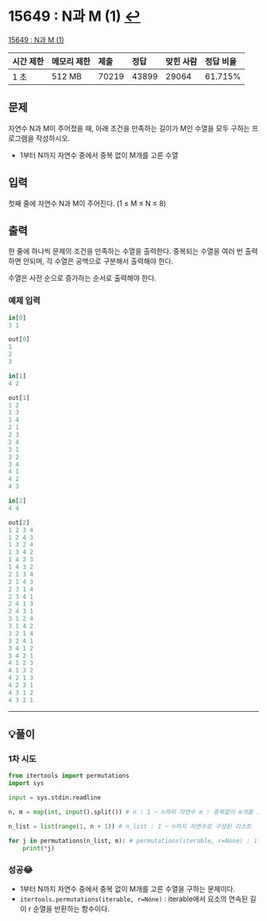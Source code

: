 # 15649 : N과 M (1) [↩](../../acmicpc)

[15649 : N과 M (1)](https://www.acmicpc.net/problem/15649)

| 시간 제한 | 메모리 제한 | 제출  | 정답  | 맞힌 사람 | 정답 비율 |
| :-------- | :---------- | :---- | :---- | :-------- | :-------- |
| 1 초      | 512 MB      | 70219 | 43899 | 29064     | 61.715%   |

## 문제

자연수 N과 M이 주어졌을 때, 아래 조건을 만족하는 길이가 M인 수열을 모두 구하는 프로그램을 작성하시오.

- 1부터 N까지 자연수 중에서 중복 없이 M개를 고른 수열

## 입력

첫째 줄에 자연수 N과 M이 주어진다. (1 ≤ M ≤ N ≤ 8)

## 출력

한 줄에 하나씩 문제의 조건을 만족하는 수열을 출력한다. 중복되는 수열을 여러 번 출력하면 안되며, 각 수열은 공백으로 구분해서 출력해야 한다.

수열은 사전 순으로 증가하는 순서로 출력해야 한다.

### 예제 입력

```python
in[0]
3 1

out[0]
1
2
3

in[1]
4 2

out[1]
1 2
1 3
1 4
2 1
2 3
2 4
3 1
3 2
3 4
4 1
4 2
4 3

in[2]
4 4

out[2]
1 2 3 4
1 2 4 3
1 3 2 4
1 3 4 2
1 4 2 3
1 4 3 2
2 1 3 4
2 1 4 3
2 3 1 4
2 3 4 1
2 4 1 3
2 4 3 1
3 1 2 4
3 1 4 2
3 2 1 4
3 2 4 1
3 4 1 2
3 4 2 1
4 1 2 3
4 1 3 2
4 2 1 3
4 2 3 1
4 3 1 2
4 3 2 1
```

---

## 💡풀이

### 1차 시도

```python
from itertools import permutations
import sys

input = sys.stdin.readline

n, m = map(int, input().split()) # n : 1 ~ n까지 자연수 m : 중복없이 m개를 고름

n_list = list(range(1, n + 1)) # n_list : 1 ~ n까지 자연수로 구성된 리스트

for j in permutations(n_list, m): # permutations(iterable, r=None) : iterable에서 요소의 연속된 길이 r 순열을 반환
    print(*j)
```

### 성공😂

- 1부터 N까지 자연수 중에서 중복 없이 M개를 고른 수열을 구하는 문제이다.
- `itertools.permutations(iterable, r=None)` : iterable에서 요소의 연속된 길이 r 순열을 반환하는 함수이다.